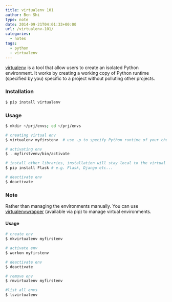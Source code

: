 ```yaml
---
title: virtualenv 101
author: Ben Shi
type: note
date: 2014-09-21T04:01:33+00:00
url: /virtualenv-101/
categories:
  - notes
tags:
  - python
  - virtualenv
---
```


[virtualenv][1] is a tool that allow users to create an isolated Python environment. It works by creating a working copy of Python runtime (specified by you) specific to a project without polluting other projects.

### Installation

```bash
$ pip install virtualenv
```

### Usage

```bash
$ mkdir ~/prj/envs; cd ~/prj/envs

# creating virtual env
$ virtualenv myfirstenv  # use -p to specify Python runtime of your choice

# activating env
$ . myfirstvenv/bin/activate

# install other libraries, installation will stay local to the virtual env
$ pip install Flask # e.g. Flask, Django etc...

# deactivate env
$ deactivate
```

### Note

Rather than managing the environments manually. You can use [virtualenvwrapper][2] (available via pip) to manage virtual environments.

#### Usage

```bash
# create env
$ mkvirtualenv myfirstenv

# activate env
$ workon myfirstenv

# deactivate env
$ deactivate

# remove env
$ rmvirtualenv myfirstenv

#list all envs
$ lsvirtualenv
```

[1]: https://pypi.python.org/pypi/virtualenv
[2]: https://virtualenvwrapper.readthedocs.org/en/latest/index.html
